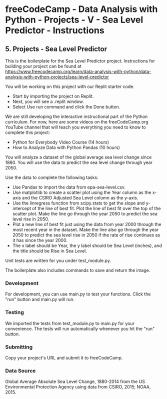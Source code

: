 # freeCodeCamp - Data Analysis with Python - Projects - V - Sea Level Predictor - Instructions


## 5. Projects - Sea Level Predictor

This is the boilerplate for the Sea Level Predictor project. Instructions for building your project can be found at https://www.freecodecamp.org/learn/data-analysis-with-python/data-analysis-with-python-projects/sea-level-predictor

You will be working on this project with our Replit starter code.

  *  Start by importing the project on Replit.
  *  Next, you will see a .replit window.
  *  Select Use run command and click the Done button.

We are still developing the interactive instructional part of the Python curriculum. For now, here are some videos on the freeCodeCamp.org YouTube channel that will teach you everything you need to know to complete this project:

  *  Python for Everybody Video Course (14 hours)
  *  How to Analyze Data with Python Pandas (10 hours)

You will analyze a dataset of the global average sea level change since 1880. You will use the data to predict the sea level change through year 2050.

Use the data to complete the following tasks:

  *  Use Pandas to import the data from epa-sea-level.csv.
  *  Use matplotlib to create a scatter plot using the Year column as the x-axis and the CSIRO Adjusted Sea Level column as the y-axis.
  *  Use the linregress function from scipy.stats to get the slope and y-intercept of the line of best fit. Plot the line of best fit over the top of the scatter plot. Make the line go through the year 2050 to predict the sea level rise in 2050.
  *  Plot a new line of best fit just using the data from year 2000 through the most recent year in the dataset. Make the line also go through the year 2050 to predict the sea level rise in 2050 if the rate of rise continues as it has since the year 2000.
  *  The x label should be Year, the y label should be Sea Level (inches), and the title should be Rise in Sea Level.

Unit tests are written for you under test_module.py.

The boilerplate also includes commands to save and return the image.

### Development

For development, you can use main.py to test your functions. Click the "run" button and main.py will run.

### Testing

We imported the tests from test_module.py to main.py for your convenience. The tests will run automatically whenever you hit the "run" button.

### Submitting

Copy your project's URL and submit it to freeCodeCamp.

### Data Source

Global Average Absolute Sea Level Change, 1880-2014 from the US Environmental Protection Agency using data from CSIRO, 2015; NOAA, 2015.
